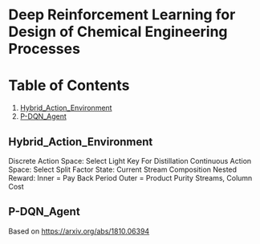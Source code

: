 # Deep Reinforcement Learning for Design of Chemical Engineering Processes

# Table of Contents
1. [Hybrid_Action_Environment](#Hybrid_Action_Environment)
2. [P-DQN_Agent](#P-DQN_Agent)

## Hybrid_Action_Environment
Discrete Action Space: Select Light Key For Distillation
Continuous Action Space: Select Split Factor
State: Current Stream Composition
Nested Reward: Inner = Pay Back Period
               Outer = Product Purity Streams, Column Cost

## P-DQN_Agent
Based on https://arxiv.org/abs/1810.06394
